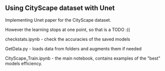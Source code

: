 ## Using CityScape dataset with Unet
Implementing Unet paper for the CityScape dataset.

However the learning stops at one point, so that is a TODO :((

checkstats.ipynb - check the accuracies of the saved models

GetData.py - loads data from folders and augments them if needed

CityScape_Train.ipynb - the main notebook, contains examples of the "best" models efficiency.

